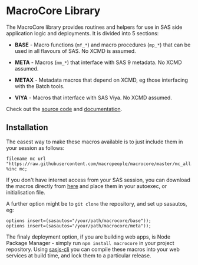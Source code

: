 # MacroCore Library

The MacroCore library provides routines and helpers for use in SAS side application logic and deployments.  It is divided into 5 sections:

* **BASE** - Macro functions (`mf_*`) and macro procedures (`mp_*`) that can be used in all flavours of SAS.  No XCMD is assumed.

* **META** - Macros (`mm_*`) that interface with SAS 9 metadata.  No XCMD assumed.

* **METAX** - Metadata macros that depend on XCMD, eg those interfacing with the Batch tools.

* **VIYA** - Macros that interface with SAS Viya.  No XCMD assumed.

Check out the [source code](https://github.com/macropeople/macrocore) and [documentation](https://core.sasjs.io).

## Installation

The easest way to make these macros available is to just include them in your session as follows:

```
filename mc url "https://raw.githubusercontent.com/macropeople/macrocore/master/mc_all.sas";
%inc mc;
```

If you don't have internet access from your SAS session, you can download the macros directly from [here](https://raw.githubusercontent.com/macropeople/macrocore/master/mc_all.sas) and place them in your autoexec, or initialisation file.

A further option might be to `git clone` the repository, and set up sasautos, eg:

```
options insert=(sasautos="/your/path/macrocore/base"));
options insert=(sasautos="/your/path/macrocore/meta"));
```

The finaly deployment option, if you are building web apps, is Node Package Manager - simply run `npm install macrocore` in your project repository.  Using [sasjs-cli](https://sasjs.io/sasjs/sasjs-cli/) you can compile these macros into your web services at build time, and lock them to a particular release.